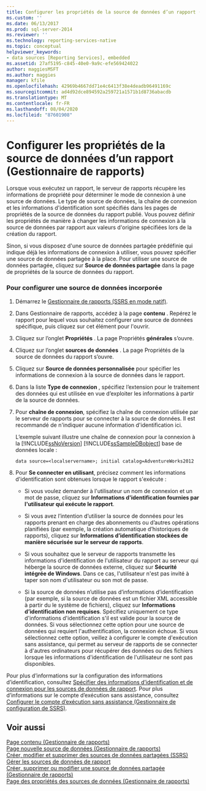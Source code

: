 ```yaml
---
title: Configurer les propriétés de la source de données d’un rapport (Gestionnaire de rapports) | Microsoft Docs
ms.custom: ''
ms.date: 06/13/2017
ms.prod: sql-server-2014
ms.reviewer: ''
ms.technology: reporting-services-native
ms.topic: conceptual
helpviewer_keywords:
- data sources [Reporting Services], embedded
ms.assetid: 27af5195-c845-40e0-9a9c-efe569424022
author: maggiesMSFT
ms.author: maggies
manager: kfile
ms.openlocfilehash: 42969b4667dd71e4c6413f38e4deadb96491169c
ms.sourcegitcommit: ad4d92dce894592a259721a1571b1d8736abacdb
ms.translationtype: MT
ms.contentlocale: fr-FR
ms.lasthandoff: 08/04/2020
ms.locfileid: "87601908"
---
```

# <a name="configure-data-source-properties-for-a-report--report-manager"></a>Configurer les propriétés de la source de données d’un rapport (Gestionnaire de rapports)
  Lorsque vous exécutez un rapport, le serveur de rapports récupère les informations de propriété pour déterminer le mode de connexion à une source de données. Le type de source de données, la chaîne de connexion et les informations d'identification sont spécifiés dans les pages de propriétés de la source de données du rapport publié. Vous pouvez définir les propriétés de manière à changer les informations de connexion à la source de données par rapport aux valeurs d'origine spécifiées lors de la création du rapport.  
  
 Sinon, si vous disposez d'une source de données partagée prédéfinie qui indique déjà les informations de connexion à utiliser, vous pouvez spécifier une source de données partagée à la place. Pour utiliser une source de données partagée, cliquez sur **Source de données partagée** dans la page de propriétés de la source de données du rapport.  
  
### <a name="to-configure-an-embedded-data-source"></a>Pour configurer une source de données incorporée  
  
1.  Démarrez le [Gestionnaire de rapports &#40;SSRS en mode natif&#41;](../report-manager-ssrs-native-mode.md).  
  
2.  Dans Gestionnaire de rapports, accédez à la page **contenu** . Repérez le rapport pour lequel vous souhaitez configurer une source de données spécifique, puis cliquez sur cet élément pour l'ouvrir.  
  
3.  Cliquez sur l’onglet **Propriétés** . La page Propriétés **générales** s’ouvre.  
  
4.  Cliquez sur l’onglet **sources de données** . La page Propriétés de la source de données du rapport s’ouvre.  
  
5.  Cliquez sur **Source de données personnalisée** pour spécifier les informations de connexion à la source de données dans le rapport.  
  
6.  Dans la liste **Type de connexion** , spécifiez l’extension pour le traitement des données qui est utilisée en vue d’exploiter les informations à partir de la source de données.  
  
7.  Pour **chaîne de connexion**, spécifiez la chaîne de connexion utilisée par le serveur de rapports pour se connecter à la source de données. Il est recommandé de n'indiquer aucune information d'identification ici.  
  
     L’exemple suivant illustre une chaîne de connexion pour la connexion à la [!INCLUDE[ssNoVersion](../../includes/ssnoversion-md.md)] [!INCLUDE[ssSampleDBobject](../../includes/sssampledbobject-md.md)] base de données locale :  
  
    ```  
    data source=<localservername>; initial catalog=AdventureWorks2012  
    ```  
  
8.  Pour **Se connecter en utilisant**, précisez comment les informations d'identification sont obtenues lorsque le rapport s'exécute :  
  
    -   Si vous voulez demander à l'utilisateur un nom de connexion et un mot de passe, cliquez sur **Informations d'identification fournies par l'utilisateur qui exécute le rapport**.  
  
    -   Si vous avez l’intention d’utiliser la source de données pour les rapports prenant en charge des abonnements ou d’autres opérations planifiées (par exemple, la création automatique d’historiques de rapports), cliquez sur **Informations d’identification stockées de manière sécurisée sur le serveur de rapports**.  
  
    -   Si vous souhaitez que le serveur de rapports transmette les informations d'identification de l'utilisateur du rapport au serveur qui héberge la source de données externe, cliquez sur **Sécurité intégrée de Windows**. Dans ce cas, l'utilisateur n'est pas invité à taper son nom d'utilisateur ou son mot de passe.  
  
    -   Si la source de données n’utilise pas d’informations d’identification (par exemple, si la source de données est un fichier XML accessible à partir du le système de fichiers), cliquez sur **Informations d’identification non requises**. Spécifiez uniquement ce type d'informations d'identification s'il est valide pour la source de données. Si vous sélectionnez cette option pour une source de données qui requiert l'authentification, la connexion échoue. Si vous sélectionnez cette option, veillez à configurer le compte d'exécution sans assistance, qui permet au serveur de rapports de se connecter à d'autres ordinateurs pour récupérer des données ou des fichiers lorsque les informations d'identification de l'utilisateur ne sont pas disponibles.  
  
 Pour plus d’informations sur la configuration des informations d’identification, consultez [Spécifier des informations d’identification et de connexion pour les sources de données de rapport](specify-credential-and-connection-information-for-report-data-sources.md). Pour plus d’informations sur le compte d’exécution sans assistance, consultez [Configurer le compte d’exécution sans assistance &#40;Gestionnaire de configuration de SSRS&#41;](../install-windows/configure-the-unattended-execution-account-ssrs-configuration-manager.md).  
  
## <a name="see-also"></a>Voir aussi  
 [Page contenu &#40;Gestionnaire de rapports&#41;](../contents-page-report-manager.md)   
 [Page nouvelle source de données &#40;Gestionnaire de rapports&#41;](../new-data-source-page-report-manager.md)   
 [Créer, modifier et supprimer des sources de données partagées &#40;SSRS&#41;](create-modify-and-delete-shared-data-sources-ssrs.md)   
 [Gérer les sources de données de rapport](manage-report-data-sources.md)   
 [Créer, supprimer ou modifier une source de données partagée &#40;Gestionnaire de rapports&#41;](../create-delete-or-modify-a-shared-data-source-report-manager.md)   
 [Page des propriétés des sources de données &#40;Gestionnaire de rapports&#41;](../data-sources-properties-page-report-manager.md)  
  
  
